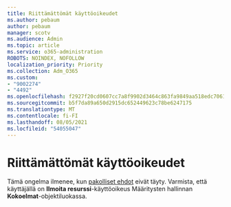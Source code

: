 ```yaml
---
title: Riittämättömät käyttöoikeudet
ms.author: pebaum
author: pebaum
manager: scotv
ms.audience: Admin
ms.topic: article
ms.service: o365-administration
ROBOTS: NOINDEX, NOFOLLOW
localization_priority: Priority
ms.collection: Adm_O365
ms.custom:
- "9002274"
- "4492"
ms.openlocfilehash: f2927f20cd0607cc7a8f9902d3464c863fa9849aa518edc7061bb2dcf81cc534
ms.sourcegitcommit: b5f7da89a650d2915dc652449623c78be6247175
ms.translationtype: MT
ms.contentlocale: fi-FI
ms.lasthandoff: 08/05/2021
ms.locfileid: "54055047"
---
```

# <a name="insufficient-user-permissions"></a>Riittämättömät käyttöoikeudet

Tämä ongelma ilmenee, kun [pakolliset ehdot](https://docs.microsoft.com/configmgr/tenant-attach/device-sync-actions#prerequisites) eivät täyty. Varmista, että käyttäjällä on **Ilmoita resurssi**-käyttöoikeus Määritysten hallinnan **Kokoelmat**-objektiluokassa.
